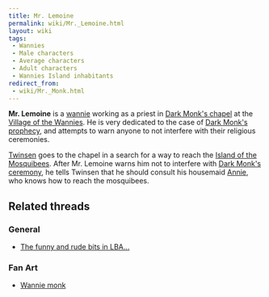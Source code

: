```yaml
---
title: Mr. Lemoine
permalink: wiki/Mr._Lemoine.html
layout: wiki
tags:
 - Wannies
 - Male characters
 - Average characters
 - Adult characters
 - Wannies Island inhabitants
redirect_from:
 - wiki/Mr._Monk.html
---
```


**Mr. Lemoine** is a [wannie](wannie "wikilink") working as a priest in
[Dark Monk's chapel](Dark_Monk's_chapel "wikilink") at the [Village of
the Wannies](Village_of_the_Wannies "wikilink"). He is very dedicated to
the case of [Dark Monk's prophecy](Dark_Monk's_prophecy "wikilink"), and
attempts to warn anyone to not interfere with their religious
ceremonies.

[Twinsen](Twinsen "wikilink") goes to the chapel in a search for a way
to reach the [Island of the
Mosquibees](Island_of_the_Mosquibees "wikilink"). After Mr. Lemoine
warns him not to interfere with [Dark Monk's
ceremony](Dark_Monk's_ceremony "wikilink"), he tells Twinsen that he
should consult his housemaid [Annie](Annie "wikilink"), who knows how to
reach the mosquibees.

## Related threads

### General

- [The funny and rude bits in
  LBA...](https://forum.magicball.net/showthread.php?t=250)

### Fan Art

- [Wannie monk](https://forum.magicball.net/showthread.php?t=11770)
